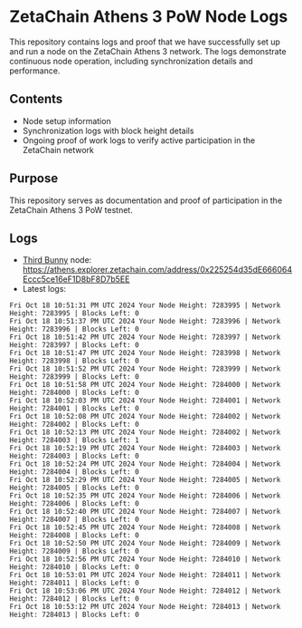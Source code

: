# ZetaChain Athens 3 PoW Node Logs
This repository contains logs and proof that we have successfully set up and run a node on the ZetaChain Athens 3 network. The logs demonstrate continuous node operation, including synchronization details and performance.

## Contents
- Node setup information
- Synchronization logs with block height details
- Ongoing proof of work logs to verify active participation in the ZetaChain network

## Purpose
This repository serves as documentation and proof of participation in the ZetaChain Athens 3 PoW testnet.

## Logs

- [Third Bunny](https://thirdbunny.xyz/) node: https://athens.explorer.zetachain.com/address/0x225254d35dE666064Eccc5ce16eF1D8bF8D7b5EE
- Latest logs:
```
Fri Oct 18 10:51:31 PM UTC 2024 Your Node Height: 7283995 | Network Height: 7283995 | Blocks Left: 0
Fri Oct 18 10:51:37 PM UTC 2024 Your Node Height: 7283996 | Network Height: 7283996 | Blocks Left: 0
Fri Oct 18 10:51:42 PM UTC 2024 Your Node Height: 7283997 | Network Height: 7283997 | Blocks Left: 0
Fri Oct 18 10:51:47 PM UTC 2024 Your Node Height: 7283998 | Network Height: 7283998 | Blocks Left: 0
Fri Oct 18 10:51:52 PM UTC 2024 Your Node Height: 7283999 | Network Height: 7283999 | Blocks Left: 0
Fri Oct 18 10:51:58 PM UTC 2024 Your Node Height: 7284000 | Network Height: 7284000 | Blocks Left: 0
Fri Oct 18 10:52:03 PM UTC 2024 Your Node Height: 7284001 | Network Height: 7284001 | Blocks Left: 0
Fri Oct 18 10:52:08 PM UTC 2024 Your Node Height: 7284002 | Network Height: 7284002 | Blocks Left: 0
Fri Oct 18 10:52:13 PM UTC 2024 Your Node Height: 7284002 | Network Height: 7284003 | Blocks Left: 1
Fri Oct 18 10:52:19 PM UTC 2024 Your Node Height: 7284003 | Network Height: 7284003 | Blocks Left: 0
Fri Oct 18 10:52:24 PM UTC 2024 Your Node Height: 7284004 | Network Height: 7284004 | Blocks Left: 0
Fri Oct 18 10:52:29 PM UTC 2024 Your Node Height: 7284005 | Network Height: 7284005 | Blocks Left: 0
Fri Oct 18 10:52:35 PM UTC 2024 Your Node Height: 7284006 | Network Height: 7284006 | Blocks Left: 0
Fri Oct 18 10:52:40 PM UTC 2024 Your Node Height: 7284007 | Network Height: 7284007 | Blocks Left: 0
Fri Oct 18 10:52:45 PM UTC 2024 Your Node Height: 7284008 | Network Height: 7284008 | Blocks Left: 0
Fri Oct 18 10:52:50 PM UTC 2024 Your Node Height: 7284009 | Network Height: 7284009 | Blocks Left: 0
Fri Oct 18 10:52:56 PM UTC 2024 Your Node Height: 7284010 | Network Height: 7284010 | Blocks Left: 0
Fri Oct 18 10:53:01 PM UTC 2024 Your Node Height: 7284011 | Network Height: 7284011 | Blocks Left: 0
Fri Oct 18 10:53:06 PM UTC 2024 Your Node Height: 7284012 | Network Height: 7284012 | Blocks Left: 0
Fri Oct 18 10:53:12 PM UTC 2024 Your Node Height: 7284013 | Network Height: 7284013 | Blocks Left: 0
```
